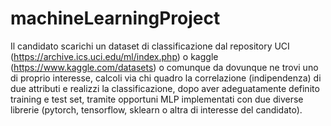 # machineLearningProject
Il candidato scarichi un dataset di classificazione dal repository UCI
(https://archive.ics.uci.edu/ml/index.php) o kaggle (https://www.kaggle.com/datasets) o comunque da
dovunque ne trovi uno di proprio interesse, calcoli via chi quadro la correlazione (indipendenza) di due
attributi e realizzi la classificazione, dopo aver adeguatamente definito training e test set, tramite
opportuni MLP implementati con due diverse librerie (pytorch, tensorflow, sklearn o altra di interesse
del candidato).
